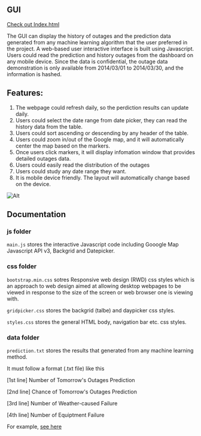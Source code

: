 ## GUI

[Check out Index.html](https://github.com/rkastilani/PowerOutagePredictor/blob/master/GUI%20demo/index.html)

The GUI can display the history of outages and the prediction data generated from any machine learning algorithm that the user preferred in the project. A web-based user interactive interface is built using Javascript. Users could read the prediction and history outages from the dashboard on any mobile device. Since the data is confidential, the outage data demonstration is only available from 2014/03/01 to 2014/03/30, and the information is hashed.

## Features:
1. The webpage could refresh daily, so the perdiction results can update daily.
2. Users could select the date range from date picker, they can read the history data from the table.
3. Users could sort ascending or descending by any header of the table.
4. Users could zoom in/out of the Google map, and it will automatically center the map based on the markers.
5. Once users click markers, it will display infomation window that provides detailed outages data.
6. Users could easily read the distribution of the outages
7. Users could study any date range they want.
8. It is mobile device friendly. The layout will automatically change based on the device.

![Alt](https://github.com/rkastilani/PowerOutagePredictor/blob/master/GUI%20demo/GUI_demo.png)

## Documentation
### js folder
`main.js` stores the interactive Javascript code including Gooogle Map Javascript API v3, Backgrid and Datepicker.

### css folder
`bootstrap.min.css` sotres Responsive web design (RWD) css styles which is an approach to web design aimed at allowing desktop webpages to be viewed in response to the size of the screen or web browser one is viewing with.

`gridpicker.css` stores the backgrid (talbe) and daypicker css styles.

`styles.css` stores the general HTML body, navigation bar etc. css styles.

### data folder
`prediction.txt` stores the results that generated from any machine learning method.

It must follow a format (.txt file) like this

[1st line] Number of Tomorrow's Outages Prediction

[2nd line] Chance of Tomorrow's Outages Prediction

[3rd line] Number of Weather-caused Failure

[4th line] Number of Equiptment Failure

For example, [see here](https://github.com/rkastilani/PowerOutagePredictor/blob/master/GUI%20demo/data/prediction.txt)


